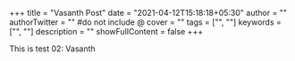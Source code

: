 +++
title = "Vasanth Post"
date = "2021-04-12T15:18:18+05:30"
author = ""
authorTwitter = "" #do not include @
cover = ""
tags = ["", ""]
keywords = ["", ""]
description = ""
showFullContent = false
+++

This is test 02: Vasanth
